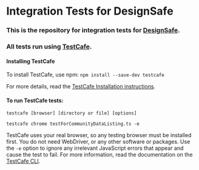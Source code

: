 # Integration Tests for DesignSafe
### This is the repository for integration tests for [DesignSafe](https://www.designsafe-ci.org/).  

### All tests run using [TestCafe](http://devexpress.github.io/testcafe/).  
#### Installing TestCafe
To install TestCafe, use npm:
`npm install --save-dev testcafe`

For more details, read the [TestCafe Installation instructions](http://devexpress.github.io/testcafe/documentation/using-testcafe/installing-testcafe.html).

#### To run TestCafe tests:

`testcafe [browser] [directory or file] [options]`

`testcafe chrome testForCommunityDataListing.ts -e`

TestCafe uses your real browser, so any testing browser must be installed first.  You do not need WebDriver, or any other software or packages.  Use the `-e` option to ignore any irrelevant JavaScript errors that appear and cause the test to fail.  For more information, read the documentation on the [TestCafe CLI](http://devexpress.github.io/testcafe/documentation/using-testcafe/command-line-interface.html).
